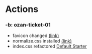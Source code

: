 # Actions

### -b: ozan-ticket-01

- favicon changed [(link)](https://favicon.io/)
- normalize.css installed [(link)](https://necolas.github.io/normalize.css/)
- index.css refactored [Default Starter](https://youtu.be/UDdyGNlQK5w)
